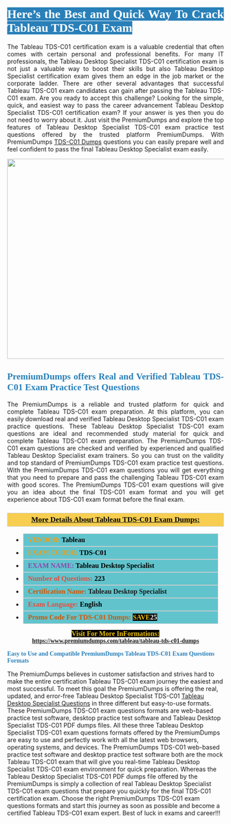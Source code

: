 <h1 style="text-align: justify;"><span style="color:#ffffff;"><span style="font-family:Georgia,serif;"><strong><span style="background-color:#2980b9;">Here’s the Best and Quick Way To Crack Tableau TDS-C01 Exam</span></strong></span></span></h1>

<p style="text-align: justify;">The Tableau TDS-C01 certification exam is a valuable credential that often comes with certain personal and professional benefits. For many IT professionals, the Tableau Desktop Specialist TDS-C01 certification exam is not just a valuable way to boost their skills but also Tableau Desktop Specialist certification exam gives them an edge in the job market or the corporate ladder. There are other several advantages that successful Tableau TDS-C01 exam candidates can gain after passing the Tableau TDS-C01 exam. Are you ready to accept this challenge? Looking for the simple, quick, and easiest way to pass the career advancement Tableau Desktop Specialist TDS-C01 certification exam? If your answer is yes then you do not need to worry about it. Just visit the PremiumDumps and explore the top features of Tableau Desktop Specialist TDS-C01 exam practice test questions offered by the trusted platform PremiumDumps. With PremiumDumps <a href="https://www.premiumdumps.com/tableau/tableau-tds-c01-dumps">TDS-C01 Dumps</a> questions you can easily prepare well and feel confident to pass the final Tableau Desktop Specialist exam easily.</p>

<p style="text-align: center;"><a href="https://www.premiumdumps.com/tableau/tableau-tds-c01-dumps"><img alt="" src="https://i.imgur.com/KJGzbJ2.jpeg" style="width: 700px; height: 465px;" /></a></p>

<h2 style="text-align: justify;"><span style="color:#2980b9;"><span style="font-family:Georgia,serif;"><strong>PremiumDumps offers Real and Verified Tableau TDS-C01 Exam Practice Test Questions</strong></span></span></h2>

<p style="text-align: justify;">The PremiumDumps is a reliable and trusted platform for quick and complete Tableau TDS-C01 exam preparation. At this platform, you can easily download real and verified Tableau Desktop Specialist TDS-C01 exam practice questions. These Tableau Desktop Specialist TDS-C01 exam questions are ideal and recommended study material for quick and complete Tableau TDS-C01 exam preparation. The PremiumDumps TDS-C01 exam questions are checked and verified by experienced and qualified Tableau Desktop Specialist exam trainers. So you can trust on the validity and top standard of PremiumDumps TDS-C01 exam practice test questions. With the PremiumDumps TDS-C01 exam questions you will get everything that you need to prepare and pass the challenging Tableau TDS-C01 exam with good scores. The PremiumDumps TDS-C01 exam questions will give you an idea about the final TDS-C01 exam format and you will get experience about TDS-C01 exam format before the final exam.</p>

<h3 style="background: #f7ce50; border: 1px solid rgb(204, 204, 204); padding: 5px 10px; text-align: center;"><span style="font-family:Georgia,serif;"><u><u><span style="color:#000000;"><span style="font-size:11pt"><span style="line-height:normal"><b><span style="font-size:13.0pt"><span cambria="">More Details About Tableau TDS-C01 Exam Dumps:</span></span></b></span></span></span></u></u></span></h3>

<ul>
	<li style="margin:0cm 10pt">
	<div style="background:#61c4cd; border: 1px solid rgb(204, 204, 204); padding: 5px 10px; text-align: justify;"><span style="font-family:Georgia,serif;"><span style="font-size:11pt"><span style="line-height:normal"><b><span style="font-size:12.0pt"><span new="" roman="" times=""><span style="color:#f39c12;">VENDOR:</span> <span style="color:#000000;">Tableau</span></span></span></b></span></span></span></div>
	</li>
	<li style="margin:0cm 10pt">
	<div style="background: #61c4cd; border: 1px solid rgb(204, 204, 204); padding: 5px 10px; text-align: justify;"><span style="font-family:Georgia,serif;"><span style="font-size:11pt"><span style="line-height:normal"><b><span style="font-size:12.0pt"><span new="" roman="" times=""><span style="color:#f39c12;">EXAM CCODE:</span> <span style="color:#000000;">TDS-C01</span></span></span></b></span></span></span></div>
	</li>
	<li style="margin:0cm 10pt">
	<div style="background: #61c4cd; border: 1px solid rgb(204, 204, 204); padding: 5px 10px; text-align: justify;"><span style="font-family:Georgia,serif;"><span style="font-size:11pt"><span style="line-height:normal"><b><span style="font-size:12.0pt"><span new="" roman="" times=""><span style="color:#8e44ad;">EXAM NAME:</span> <span style="color:#000000;">Tableau Desktop Specialist</span></span></span></b></span></span></span></div>
	</li>
	<li style="margin:0cm 10pt">
	<div style="background: #61c4cd; border: 1px solid rgb(204, 204, 204); padding: 5px 10px;"><span style="font-family:Georgia,serif;"><span style="font-size:11pt"><span style="line-height:normal"><b><span style="font-size:12.0pt"><span new="" roman="" times=""><span style="color:#e74c3c;">Number of Questions:</span><span style="color:#000000;"><span style="color:#f1c40f;"> </span>223</span></span></span></b></span></span></span></div>
	</li>
	<li style="margin:0cm 10pt">
	<div style="background: #61c4cd; border: 1px solid rgb(204, 204, 204); padding: 5px 10px; text-align: justify;"><span style="font-family:Georgia,serif;"><span style="font-size:11pt"><span style="line-height:normal"><b><span style="font-size:12.0pt"><span new="" roman="" times=""><span style="color:#d35400;">Certification Name:</span> Tableau Desktop Specialist</span></span></b></span></span></span></div>
	</li>
	<li style="margin:0cm 10pt">
	<div style="background: #61c4cd; border: 1px solid rgb(204, 204, 204); padding: 5px 10px; text-align: justify;"><span style="font-family:Georgia,serif;"><span style="font-size:11pt"><span style="line-height:normal"><b><span style="font-size:12.0pt"><span new="" roman="" times=""><span style="color:#e74c3c;">Exam Language:</span> <span style="color:#000000;">English</span></span></span></b></span></span></span></div>
	</li>
	<li style="margin:0cm 10pt">
	<div style="background: #61c4cd; border: 1px solid rgb(204, 204, 204); padding: 5px 10px;"><span style="font-family:Georgia,serif;"><span style="font-size:11pt"><span style="line-height:normal"><b><span style="font-size:12.0pt"><span new="" roman="" times=""><span style="color:#d35400;">Promo Code For TDS-C01 Dumps:</span><span style="color:#f1c40f;"> <span style="background-color:#000000;">SAVE</span></span><span style="color:#ffffff;"><span style="background-color:#000000;">25</span></span></span></span></b></span></span></span></div>
	</li>
</ul>

<p style="text-align: center;"><span style="font-family:Georgia,serif;"><strong><span style="font-size:16px;"><span style="color:#f1c40f;"><span style="background-color:#000000;">Visit For More InFormations:</span></span></span> <a href="https://www.premiumdumps.com/tableau/tableau-tds-c01-dumps">https://www.premiumdumps.com/tableau/tableau-tds-c01-dumps</a></strong></span></p>

<p><span style="color:#2980b9;"><span style="font-family:Georgia,serif;"><strong><strong><strong>Easy to Use and Compatible PremiumDumps Tableau TDS-C01 Exam Questions Formats</strong></strong></strong></span></span></p>

<p>The PremiumDumps believes in customer satisfaction and strives hard to make the entire certification Tableau TDS-C01 exam journey the easiest and most successful. To meet this goal the PremiumDumps is offering the real, updated, and error-free Tableau Desktop Specialist TDS-C01 <a href="https://www.premiumdumps.com/tableau/tableau-desktop-specialist-certification-dumps">Tableau Desktop Specialist Questions</a> in three different but easy-to-use formats. These PremiumDumps TDS-C01 exam questions formats are web-based practice test software, desktop practice test software and Tableau Desktop Specialist TDS-C01 PDF dumps files. All these three Tableau Desktop Specialist TDS-C01 exam questions formats offered by the PremiumDumps are easy to use and perfectly work with all the latest web browsers, operating systems, and devices. The PremiumDumps TDS-C01 web-based practice test software and desktop practice test software both are the mock Tableau TDS-C01 exam that will give you real-time Tableau Desktop Specialist TDS-C01 exam environment for quick preparation. Whereas the Tableau Desktop Specialist TDS-C01 PDF dumps file offered by the PremiumDumps is simply a collection of real Tableau Desktop Specialist TDS-C01 exam questions that prepare you quickly for the final TDS-C01 certification exam. Choose the right PremiumDumps TDS-C01 exam questions formats and start this journey as soon as possible and become a certified Tableau TDS-C01 exam expert. Best of luck in exams and career!!!</p>
